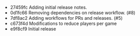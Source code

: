 * 27459fc Adding initial release notes.
* 0d1fc66 Removing dependencies on release workflow. (#8)
* 7df8ac2 Adding workflows for PRs and releases. (#5)
* c673f4d Modifications to reduce players per game
* e9f8cf9 Initial release
